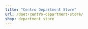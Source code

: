 ```yaml
---
title: "Centro Department Store"
url: /daet/centro-department-store/
shop: department store
---
```


